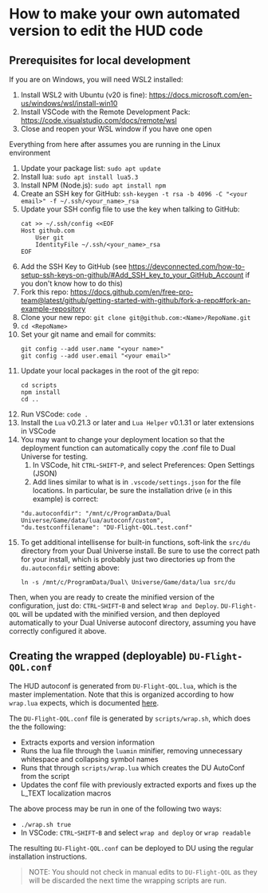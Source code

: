 # How to make your own automated version to edit the HUD code

## Prerequisites for local development

If you are on Windows, you will need WSL2 installed:
1. Install WSL2 with Ubuntu (v20 is fine): https://docs.microsoft.com/en-us/windows/wsl/install-win10
1. Install VSCode with the Remote Development Pack: https://code.visualstudio.com/docs/remote/wsl
1. Close and reopen your WSL window if you have one open

Everything from here after assumes you are running in the Linux environment
1. Update your package list: `sudo apt update`
1. Install lua: `sudo apt install lua5.3`
1. Install NPM (Node.js): `sudo apt install npm`
1. Create an SSH key for GitHub: `ssh-keygen -t rsa -b 4096 -C "<your email>" -f ~/.ssh/<your_name>_rsa`
1. Update your SSH config file to use the key when talking to GitHub:
    ```
    cat >> ~/.ssh/config <<EOF
    Host github.com
        User git
        IdentityFile ~/.ssh/<your_name>_rsa
    EOF
    ```
1. Add the SSH Key to GitHub (see https://devconnected.com/how-to-setup-ssh-keys-on-github/#Add_SSH_key_to_your_GitHub_Account if you don't know how to do this)
1. Fork this repo: https://docs.github.com/en/free-pro-team@latest/github/getting-started-with-github/fork-a-repo#fork-an-example-repository 
1. Clone your new repo: `git clone git@github.com:<Name>/RepoName.git`
1. `cd <RepoName>`
1. Set your git name and email for commits:
    ```
    git config --add user.name "<your name>"
    git config --add user.email "<your email>"
    ```
1. Update your local packages in the root of the git repo:
    ```
    cd scripts
    npm install
    cd ..
    ```
1. Run VSCode: `code .`
1. Install the `Lua` v0.21.3 or later and `Lua Helper` v0.1.31 or later extensions in VSCode
1. You may want to change your deployment location so that the deployment function can automatically copy the .conf file to Dual Universe for testing.
    1. In VSCode, hit `CTRL`-`SHIFT`-`P`, and select Preferences: Open Settings (JSON)
    1. Add lines similar to what is in `.vscode/settings.json` for the file locations.  In particular, be sure the installation drive (`e` in this example) is correct:
    ```
    "du.autoconfdir": "/mnt/c/ProgramData/Dual Universe/Game/data/lua/autoconf/custom",
    "du.testconffilename": "DU-Flight-QOL.test.conf"
    ```
1. To get additional intellisense for built-in functions, soft-link the `src/du` directory from your Dual Universe install.  Be sure to use the correct path for your install, which is probably just two directories up from the `du.autoconfdir` setting above:
    ```
    ln -s /mnt/c/ProgramData/Dual\ Universe/Game/data/lua src/du
    ```

Then, when you are ready to create the minified version of the configuration, just do: `CTRL`-`SHIFT`-`B` and select `Wrap and Deploy`.
`DU-Flight-QOL` will be updated with the minified version, and then deployed automatically to your Dual Universe autoconf directory, assuming you have correctly configured it above.

## Creating the wrapped (deployable) `DU-Flight-QOL.conf`

The HUD autoconf is generated from `DU-Flight-QOL.lua`, which is the master implementation.  Note that this is organized
according to how `wrap.lua` expects, which is documented [here](https://board.dualthegame.com/index.php?/topic/20161-lua-tool-script-packagerconfigurator-wraplua/).

The `DU-Flight-QOL.conf` file is generated by `scripts/wrap.sh`, which does the the following:
* Extracts exports and version information
* Runs the lua file through the `luamin` minifier, removing unnecessary whitespace and collapsing symbol names
* Runs that through `scripts/wrap.lua` which creates the DU AutoConf from the script
* Updates the conf file with previously extracted exports and fixes up the L_TEXT localization macros

The above process may be run in one of the following two ways:
* `./wrap.sh true`
* In VSCode: `CTRL`-`SHIFT`-`B` and select `wrap and deploy` or `wrap readable`

The resulting `DU-Flight-QOL.conf` can be deployed to DU using the regular installation instructions.
> NOTE: You should not check in manual edits to `DU-Flight-QOL` as they will be discarded the next time the wrapping scripts are run.


